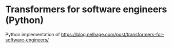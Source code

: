 # Transformers for software engineers (Python)
Python implementation of https://blog.nelhage.com/post/transformers-for-software-engineers/
